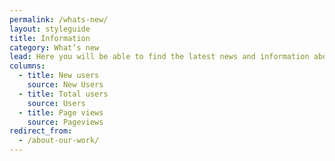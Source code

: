 ```yaml
---
permalink: /whats-new/
layout: styleguide
title: Information
category: What’s new
lead: Here you will be able to find the latest news and information about the Frontend Styleguide. Latest release notes, news and updates, roadmap and component status can be find here.
columns:
  - title: New users
    source: New Users
  - title: Total users
    source: Users
  - title: Page views
    source: Pageviews
redirect_from:
  - /about-our-work/
---
```


